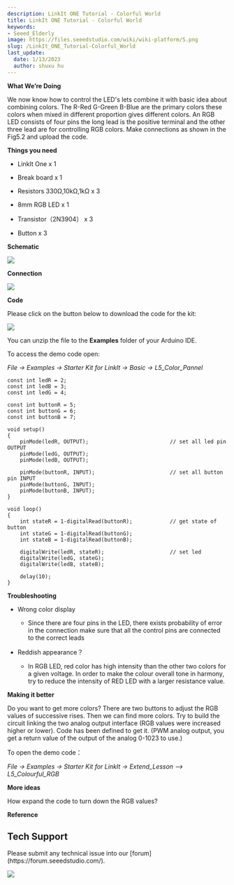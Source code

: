```yaml
---
description: LinkIt ONE Tutorial - Colorful World
title: LinkIt ONE Tutorial - Colorful World
keywords:
- Seeed_Elderly
image: https://files.seeedstudio.com/wiki/wiki-platform/S.png
slug: /LinkIt_ONE_Tutorial-Colorful_World
last_update:
  date: 1/13/2023
  author: shuxu hu
---
```

**What We’re Doing**

We now know how to control the LED's lets combine it with basic idea about combining colors. The R-Red G-Green B-Blue are the primary colors these colors when mixed in different proportion gives different colors. An RGB LED consists of four pins the long lead is the positive terminal and the other three lead are for controlling RGB colors. Make connections as shown in the Fig5.2 and upload the code.

**Things you need**

*   LinkIt One x 1

*   Break board x 1

*   Resistors 330Ω,10kΩ,1kΩ x 3

*   8mm RGB LED x 1
*   Transistor（2N3904） x 3
*   Button x 3

**Schematic**

![](https://files.seeedstudio.com/wiki/LinkIt_ONE_Tutorial-Colorful_World/img//LinkItONE_Kit_5_1.jpg)

**Connection**

![](https://files.seeedstudio.com/wiki/LinkIt_ONE_Tutorial-Colorful_World/img//LinkItONE_Kit_5_2.jpg)

**Code**

Please click on the button below to download the code for the kit:

[![](https://files.seeedstudio.com/wiki/LinkIt_ONE_Tutorial-Colorful_World/img//Code_sidekick_linkit.png)](https://github.com/Seeed-Studio/Sidekick_Basic_Kit_for_LinkIt)

You can unzip the file to the **Examples** folder of your Arduino IDE.

To access the demo code open:

_File -&gt; Examples -&gt; Starter Kit for LinkIt -&gt; Basic -&gt; L5_Color_Pannel_
```
const int ledR = 2;
const int ledB = 3;
const int ledG = 4;

const int buttonR = 5;
const int buttonG = 6;
const int buttonB = 7;

void setup()
{
    pinMode(ledR, OUTPUT);                          // set all led pin OUTPUT
    pinMode(ledG, OUTPUT);
    pinMode(ledB, OUTPUT);

    pinMode(buttonR, INPUT);                        // set all button pin INPUT
    pinMode(buttonG, INPUT);
    pinMode(buttonB, INPUT);
}

void loop()
{
    int stateR = 1-digitalRead(buttonR);            // get state of button
    int stateG = 1-digitalRead(buttonG);
    int stateB = 1-digitalRead(buttonB);

    digitalWrite(ledR, stateR);                     // set led
    digitalWrite(ledG, stateG);
    digitalWrite(ledB, stateB);

    delay(10);
}
```
**Troubleshooting**

*   Wrong color display

    *   Since there are four pins in the LED, there exists probability of error in the connection make sure that all the control pins are connected to the correct leads

*   Reddish appearance？

    *   In RGB LED, red color has high intensity than the other two colors for a given voltage. In order to make the colour overall tone in harmony, try to reduce the intensity of RED LED with a larger resistance value.

**Making it better**

Do you want to get more colors? There are two buttons to adjust the RGB values of successive rises. Then we can find more colors. Try to build the circuit linking the two analog output interface (RGB values were increased higher or lower). Code has been defined to get it. (PWM analog output, you get a return value of the output of the analog 0-1023 to use.)

To open the demo code：

_File -&gt; Examples -&gt; Starter Kit for LinkIt -&gt; Extend_Lesson –&gt; L5_Colourful_RGB_

**More ideas**

How expand the code to turn down the RGB values?

**Reference**

<!-- *   [The Basics](/LinkIt_ONE_Tutorial-The_Basics)

*   [Hello World](/LinkIt_ONE_Tutorial-Hello_World)

*   [Push Button](/LinkIt_ONE_Tutorial-Push_Button)

*   [Marquee](/LinkIt_ONE_Tutorial-Marquee)

*   [Colorful World](/LinkIt_ONE_Tutorial-Colorful_World)

*   [Analog Interface](/LinkIt_ONE_Tutorial-Analog_Interface)

*   [Mini Servo](/LinkIt-ONE-Tutorial---Mini-Servo)

*   [Light Sensor](/LinkIt_ONE_Tutorial-Light-Sensor)

*   [SMS Control the LED](/LinkIt_ONE_Tutorial-SMS_control_the_LED)

*   [Get Temperature with Webpage](/LinkIt_ONE_Tutorial-Get_temperature_with_Webpage) -->

## Tech Support
<div>
  Please submit any technical issue into our [forum](https://forum.seeedstudio.com/). <br /><p style={{textAlign: 'center'}}><a href="https://www.seeedstudio.com/act-4.html?utm_source=wiki&utm_medium=wikibanner&utm_campaign=newproducts" target="_blank"><img src="https://files.seeedstudio.com/wiki/Wiki_Banner/new_product.jpg" /></a></p>
</div>
